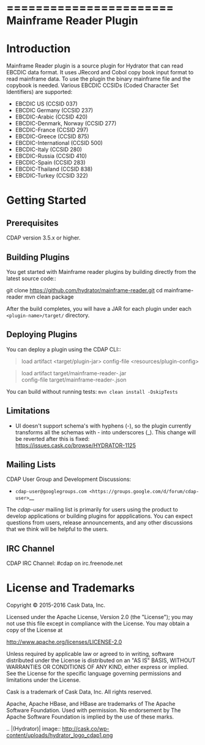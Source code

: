 =======================
Mainframe Reader Plugin
=======================

Introduction
============

Mainframe Reader plugin is a source plugin for Hydrator that can read EBCDIC data format. It uses JRecord and Cobol copy book input format to read mainframe data. 
To use the plugin the binary mainframe file and the copybook is needed. Various EBCDIC CCSIDs (Coded Character Set Identifiers) are supported:
 - EBCDIC US (CCSID 037)
 - EBCDIC Germany (CCSID 237)
 - EBCDIC-Arabic (CCSID 420)
 - EBCDIC-Denmark, Norway (CCSID 277)
 - EBCDIC-France (CCSID 297)
 - EBCDIC-Greece (CCSID 875)
 - EBCDIC-International (CCSID 500)
 - EBCDIC-Italy (CCSID 280)
 - EBCDIC-Russia (CCSID 410)
 - EBCDIC-Spain (CCSID 283)
 - EBCDIC-Thailand (CCSID 838)
 - EBCDIC-Turkey (CCSID 322)


Getting Started
===============

Prerequisites
-------------
CDAP version 3.5.x or higher. 
  
Building Plugins
----------------
You get started with Mainframe reader plugins by building directly from the latest source code::

  git clone https://github.com/hydrator/mainframe-reader.git
  cd mainframe-reader
  mvn clean package

After the build completes, you will have a JAR for each plugin under each
``<plugin-name>/target/`` directory.

Deploying Plugins
-----------------
You can deploy a plugin using the CDAP CLI::

  > load artifact <target/plugin-jar> config-file <resources/plugin-config>

  > load artifact target/mainframe-reader-<version>.jar \
         config-file target/mainframe-reader-<version>.json

You can build without running tests: ``mvn clean install -DskipTests``

Limitations
-----------
- UI doesn't support schema's with hyphens (-), so the plugin currently transforms all the schemas with - into underscores (_). This change will be reverted after this is fixed: https://issues.cask.co/browse/HYDRATOR-1125

Mailing Lists
-------------
CDAP User Group and Development Discussions:

- `cdap-user@googlegroups.com <https://groups.google.com/d/forum/cdap-user>`__

The *cdap-user* mailing list is primarily for users using the product to develop
applications or building plugins for appplications. You can expect questions from 
users, release announcements, and any other discussions that we think will be helpful 
to the users.

IRC Channel
-----------
CDAP IRC Channel: #cdap on irc.freenode.net


License and Trademarks
======================

Copyright © 2015-2016 Cask Data, Inc.

Licensed under the Apache License, Version 2.0 (the "License"); you may not use this file except
in compliance with the License. You may obtain a copy of the License at

http://www.apache.org/licenses/LICENSE-2.0

Unless required by applicable law or agreed to in writing, software distributed under the 
License is distributed on an "AS IS" BASIS, WITHOUT WARRANTIES OR CONDITIONS OF ANY KIND, 
either express or implied. See the License for the specific language governing permissions 
and limitations under the License.

Cask is a trademark of Cask Data, Inc. All rights reserved.

Apache, Apache HBase, and HBase are trademarks of The Apache Software Foundation. Used with
permission. No endorsement by The Apache Software Foundation is implied by the use of these marks.

.. |(Hydrator)| image:: http://cask.co/wp-content/uploads/hydrator_logo_cdap1.png

